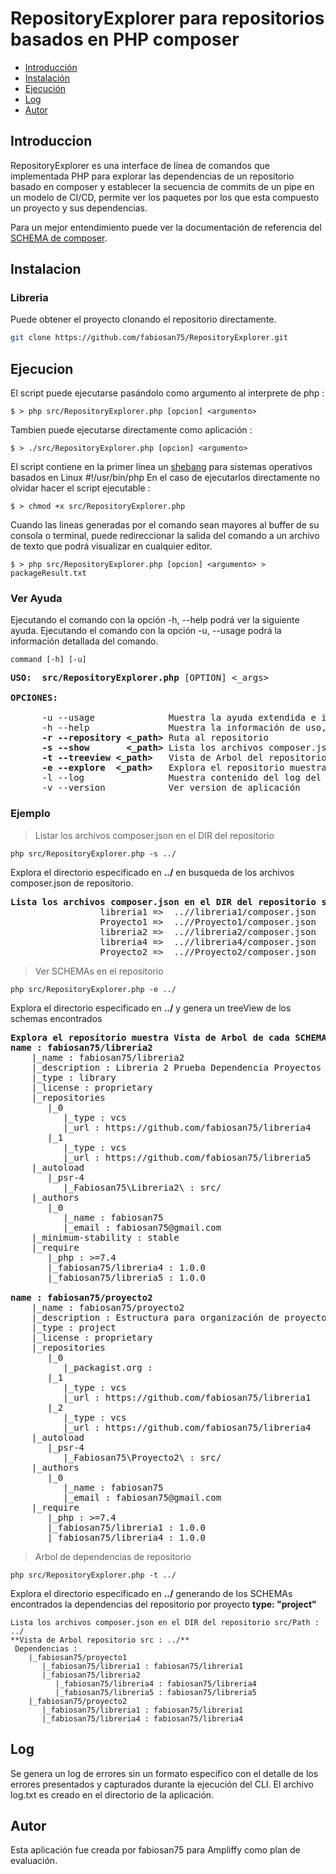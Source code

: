 
# RepositoryExplorer para repositorios basados en PHP composer

- [Introducción](#introduccion)
- [Instalación](#instalacion)
- [Ejecución](#ejecucion)
- [Log](#log)
- [Autor](#autor)

## Introduccion

RepositoryExplorer es una interface de línea de comandos que implementada PHP para explorar las dependencias de un repositorio basado en composer y establecer la secuencia de commits de un pipe en un modelo de CI/CD, permite ver los paquetes por los que esta compuesto un proyecto y sus dependencias. 

Para un mejor entendimiento puede ver la documentación de referencia del [SCHEMA de composer](https://getcomposer.org/doc/04-schema.md).

## Instalacion

### Libreria

Puede obtener el proyecto clonando el repositorio directamente.
```bash
git clone https://github.com/fabiosan75/RepositoryExplorer.git
```

## Ejecucion

El script puede ejecutarse pasándolo como argumento al interprete de php :

`$ > php src/RepositoryExplorer.php [opcion] <argumento>`

Tambien puede ejecutarse directamente como aplicación :

`$ > ./src/RepositoryExplorer.php [opcion] <argumento>`

El script contiene en la primer línea un [shebang](https://en.wikipedia.org/wiki/Shebang_(Unix)) para sistemas operativos basados en Linux #!/usr/bin/php  En el caso de ejecutarlos directamente no olvidar hacer el script ejecutable : 

`$ > chmod +x src/RepositoryExplorer.php`

Cuando las lineas generadas por el comando sean mayores al buffer de su consola o terminal, puede redireccionar la salida del comando a un archivo de texto que podrá visualizar en cualquier editor.

`$ > php src/RepositoryExplorer.php [opcion] <argumento> > packageResult.txt` 

### Ver Ayuda

Ejecutando el comando con la opción -h, --help podrá ver la siguiente ayuda.
Ejecutando el comando con la opción -u, --usage podrá la información detallada del comando.

```
command [-h] [-u]
```

<pre>
<b>USO:	 src/RepositoryExplorer.php </b>[OPTION] <_args>

<b>OPCIONES:</b>

      -u --usage              Muestra la ayuda extendida e informacion del comando.
      -h --help               Muestra la información de uso, command <options>.
      <b>-r --repository <_path></b> Ruta al repositorio
      <b>-s --show       <_path></b> Lista los archivos composer.json en el DIR del repositorio
      <b>-t --treeview <_path></b>   Vista de Arbol del repositorio
      <b>-e --explore  <_path></b>   Explora el repositorio muestra Vista de Arbol de cada SCHEMA 
      -l --log                Muestra contenido del log del comando.
      -v --version            Ver version de aplicación
</pre>         
         

### Ejemplo

> Listar los archivos composer.json en el DIR del repositorio

`php src/RepositoryExplorer.php -s ../   `

Explora el directorio especificado en <b>../</b> en busqueda de los archivos composer.json de repositorio.

<pre><b>Lista los archivos composer.json en el DIR del repositorio src/Path : ../</b>
                 libreria1 =>  ..//libreria1/composer.json
                 Proyecto1 =>  ..//Proyecto1/composer.json
                 libreria2 =>  ..//libreria2/composer.json
                 libreria4 =>  ..//libreria4/composer.json
                 Proyecto2 =>  ..//Proyecto2/composer.json
</pre>
> Ver SCHEMAs en el repositorio

`php src/RepositoryExplorer.php -e ../   `

Explora el directorio especificado en <b>../</b> y genera un treeView de los schemas encontrados
<pre>
<b>Explora el repositorio muestra Vista de Arbol de cada SCHEMA src : ../</b>
<b>name : fabiosan75/libreria2</b>
    |_name : fabiosan75/libreria2
    |_description : Libreria 2 Prueba Dependencia Proyectos Librerias CI/CD
    |_type : library
    |_license : proprietary
    |_repositories
       |_0
          |_type : vcs
          |_url : https://github.com/fabiosan75/libreria4
       |_1
          |_type : vcs
          |_url : https://github.com/fabiosan75/libreria5
    |_autoload
       |_psr-4
          |_Fabiosan75\Libreria2\ : src/
    |_authors
       |_0
          |_name : fabiosan75
          |_email : fabiosan75@gmail.com
    |_minimum-stability : stable
    |_require
       |_php : >=7.4
       |_fabiosan75/libreria4 : 1.0.0
       |_fabiosan75/libreria5 : 1.0.0
  
<b>name : fabiosan75/proyecto2</b>
    |_name : fabiosan75/proyecto2
    |_description : Estructura para organización de proyecto 2 bajo modelo CI-CD
    |_type : project
    |_license : proprietary
    |_repositories
       |_0
          |_packagist.org :
       |_1
          |_type : vcs
          |_url : https://github.com/fabiosan75/libreria1
       |_2
          |_type : vcs
          |_url : https://github.com/fabiosan75/libreria4
    |_autoload
       |_psr-4
          |_Fabiosan75\Proyecto2\ : src/
    |_authors
       |_0
          |_name : fabiosan75
          |_email : fabiosan75@gmail.com
    |_require
       |_php : >=7.4
       |_fabiosan75/libreria1 : 1.0.0
       |_fabiosan75/libreria4 : 1.0.0
</pre>

> Arbol de dependencias de repositorio

`php src/RepositoryExplorer.php -t ../   `

Explora el directorio especificado en <b>../</b> generando de los SCHEMAs encontrados la dependencias del repositorio por proyecto **type: "project"**
```
Lista los archivos composer.json en el DIR del repositorio src/Path : ../
**Vista de Arbol repositorio src : ../**
 Dependencias :
    |_fabiosan75/proyecto1
       |_fabiosan75/libreria1 : fabiosan75/libreria1
       |_fabiosan75/libreria2
          |_fabiosan75/libreria4 : fabiosan75/libreria4
          |_fabiosan75/libreria5 : fabiosan75/libreria5
    |_fabiosan75/proyecto2
       |_fabiosan75/libreria1 : fabiosan75/libreria1
       |_fabiosan75/libreria4 : fabiosan75/libreria4
```

## Log

Se genera un log de errores sin un formato especifico con el detalle de los errores presentados y capturados durante la ejecución del CLI. El archivo log.txt es creado en el directorio de la aplicación.

## Autor

Esta aplicación fue creada por fabiosan75 para Ampliffy como plan de evaluación.

